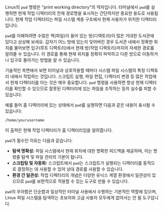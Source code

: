 Linux의 `pwd` 명령은 "print working directory"의 약자입니다. 터미널에서 `pwd`를 실행하면 현재 작업 디렉터리의 전체 경로명을 표시하는 간단하지만 중요한 용도로 사용됩니다. 현재 작업 디렉터리는 파일 시스템 계층 구조에서 현재 사용자가 위치한 디렉터리입니다.

`pwd`를 이해하려면 수많은 책(파일)이 들어 있는 방(디렉토리)이 많은 거대한 도서관에 있다고 상상해 보세요. 갑자기 어느 방에 있는지 잊어버린 경우 도서관 내에서 정확한 위치를 물어보면 입구(루트 디렉토리)에서 현재 방(작업 디렉토리)까지의 자세한 경로를 알려줄 수 있습니다. 이 경로를 통해 현재 위치를 정확히 파악하고 다른 방으로 이동하거나 입구로 돌아가는 방법을 알 수 있습니다.

기술적인 측면에서 보면 터미널과 상호작용할 때마다 시스템 파일 시스템의 특정 디렉토리 내에서 작업하는 것입니다. 스크립트 실행, 파일 편집, 디렉터리 변경 등 많은 작업에서 현재 디렉터리를 아는 것은 매우 중요합니다. `pwd` 명령을 사용하면 항상 현재 디렉터리를 확인할 수 있으므로 잘못된 디렉터리에 있는 파일을 조작하는 등의 실수를 피할 수 있습니다.

예를 들어 홈 디렉터리에 있는 상태에서 `pwd`를 실행하면 다음과 같은 내용이 표시될 수 있습니다:

```sh
/home/yourusername
```

이 출력은 현재 작업 디렉터리가 홈 디렉터리임을 알려줍니다.

`pwd`가 필수인 이유는 다음과 같습니다:

- **탐색 명확성:** 파일 시스템에서 현재 위치에 대한 명확한 피드백을 제공하며, 이는 명령줄 탐색 및 파일 관리의 기본이 됩니다.
- **스크립팅 및 자동화:** 스크립트에서 `pwd`는 스크립트가 실행되는 디렉터리를 동적으로 결정하는 데 사용할 수 있어 상대 경로를 사용할 수 있습니다.
- **환경 간 일관성:** 작업 디렉터리의 개념은 다양한 유닉스 계열 환경에서 일관성이 있으므로 `pwd`를 보편적으로 적용할 수 있는 도구로 만들 수 있습니다.

`pwd`의 우아함은 단순함과 일상적인 터미널 사용에서 수행하는 기본적인 역할에 있으며, Linux 파일 시스템을 탐색하는 초보자와 고급 사용자 모두에게 없어서는 안 될 도구입니다.
